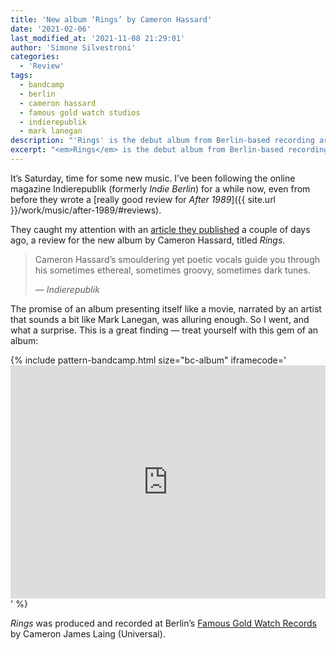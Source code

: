 ```yaml
---
title: 'New album ‘Rings’ by Cameron Hassard'
date: '2021-02-06'
last_modified_at: '2021-11-08 21:29:01'
author: 'Simone Silvestroni'
categories:
  - 'Review'
tags:
  - bandcamp
  - berlin
  - cameron hassard
  - famous gold watch studios
  - indierepublik
  - mark lanegan
description: "'Rings' is the debut album from Berlin-based recording artist and multi-instrumentalist Cameron Hassard."
excerpt: "<em>Rings</em> is the debut album from Berlin-based recording artist and multi-instrumentalist Cameron Hassard."
---
```

It’s Saturday, time for some new music. I’ve been following the online magazine Indierepublik (formerly <em>Indie Berlin</em>) for a while now, even from before they wrote a [really good review for _After 1989_]({{ site.url }}/work/music/after-1989/#reviews).

They caught my attention with an [article they published](https://www.indierepublik.com/music/cameron-hassard-releases-his-debut-mini-album-rings-and-it-packs-a-punch/) a couple of days ago, a review for the new album by Cameron Hassard, titled _Rings_.

> Cameron Hassard’s smouldering yet poetic vocals guide you through his sometimes ethereal, sometimes groovy, sometimes dark tunes.
> 
> <cite>— Indierepublik</cite>

The promise of an album presenting itself like a movie, narrated by an artist that sounds a bit like Mark Lanegan, was alluring enough. So I went, and what a surprise. This is a great finding — treat yourself with this gem of an album:

{% include pattern-bandcamp.html size="bc-album" iframecode='<iframe style="border: 0; width: 100%; height: 373px;" src="https://bandcamp.com/EmbeddedPlayer/album=4166563329/size=large/bgcol=ffffff/linkcol=333333/artwork=small/transparent=true/" seamless><a href="https://cameronhassard.bandcamp.com/album/rings-2">Rings by Cameron Hassard</a></iframe>' %}

_Rings_ was produced and recorded at Berlin’s [Famous Gold Watch Records](https://thefamousgoldwatch.com/) by Cameron James Laing (Universal).